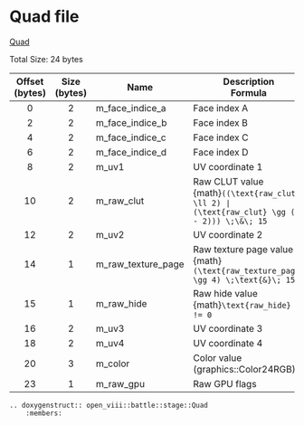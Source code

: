 Quad file
=====
[Quad](https://wiki.ffrtt.ru/index.php?title=FF8/FileFormat_X#Quad)

Total Size: 24 bytes

| Offset (bytes) | Size (bytes) | Name               | Description </br>Formula                                                                         |
|:--------------:|:------------:|--------------------|--------------------------------------------------------------------------------------------------|
|       0        |      2       | m_face_indice_a    | Face index A                                                                                     |
|       2        |      2       | m_face_indice_b    | Face index B                                                                                     |
|       4        |      2       | m_face_indice_c    | Face index C                                                                                     |
|       6        |      2       | m_face_indice_d    | Face index D                                                                                     |
|       8        |      2       | m_uv1              | UV coordinate 1                                                                                  |
|       10       |      2       | m_raw_clut         | Raw CLUT value </br>{math}`((\text{raw_clut} \ll 2) ∣ (\text{raw_clut} \gg (16 - 2))) \;\&\; 15` |
|       12       |      2       | m_uv2              | UV coordinate 2                                                                                  |
|       14       |      1       | m_raw_texture_page | Raw texture page value </br>{math}`(\text{raw_texture_page} \gg 4) \;\text{&}\; 15`              |
|       15       |      1       | m_raw_hide         | Raw hide value </br>{math}`\text{raw_hide} != 0`                                                 |
|       16       |      2       | m_uv3              | UV coordinate 3                                                                                  |
|       18       |      2       | m_uv4              | UV coordinate 4                                                                                  |
|       20       |      3       | m_color            | Color value </br>(graphics::Color24RGB)                                                          |
|       23       |      1       | m_raw_gpu          | Raw GPU flags                                                                                    |

```{eval-rst}
.. doxygenstruct:: open_viii::battle::stage::Quad
    :members:
```